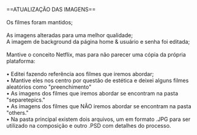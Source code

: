 ==ATUALIZAÇÃO DAS IMAGENS==
<br>
<br>
Os filmes foram mantidos;
<br>
<br>
As imagens alteradas para uma melhor qualidade;
<br>
A imagem de background da página home & usuário e senha foi editada; 
<br>
<br>
Mantive o conceito Netflix, mas para não parecer uma cópia da própria plataforma:
<br>
<br>
• Editei fazendo referência aos filmes que iremos abordar;
<br> 
• Mantive eles nos centro por questão de estética e deixei alguns filmes aleatórios como "preenchimento" 
<br>
• As imagens dos filmes que iremos abordar se encontram na pasta "separetepics."
<br>
• As imagens dos filmes que NÃO iremos abordar se encontram na pasta "others."
<br>
• Na pasta principal existem dois arquivos, um em formato .JPG para ser utilizado na composição e outro .PSD com detalhes do processo.
